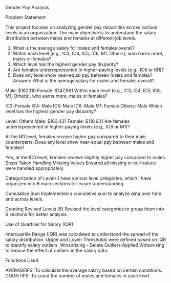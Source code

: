 Gender Pay Analysis


Problem Statement

This project focuses on analyzing gender pay disparities across various levels in an organization. The main objective is to understand the salary distribution between males and females at different job levels.

1. What is the average salary for males and females overall?
2. Within each level (e.g., IC3, IC4, IC5, IC6, M1, Others), who earns more, males or females?
3. Which level has the highest gender pay disparity?
4. Are females underrepresented in higher-paying levels (e.g., IC6 or M1)?
5. Does any level show near-equal pay between males and females?
Answers
What is the average salary for males and females overall?

Male: $162,110
Female: $147,961
Within each level (e.g., IC3, IC4, IC5, IC6, M1, Others), who earns more, males or females?

IC3: Female
IC4: Male
IC5: Male
IC6: Male
M1: Female
Others: Male
Which level has the highest gender pay disparity?

Level: Others
Male: $163,431
Female: $119,601
Are females underrepresented in higher-paying levels (e.g., IC6 or M1)?

At the M1 level, females receive higher pay compared to their male counterparts.
Does any level show near-equal pay between males and females?

Yes, at the IC3 level, females receive slightly higher pay compared to males.
Steps Taken
Handling Missing Values
Ensured all missing or null values were handled appropriately.

Categorization of Levels
I have various level categories, which I have organized into 6 main sections for easier understanding.

Cumulative Sum
Implemented a cumulative sum to analyze data over time and across levels.

Creating Revised Levels (6)
Revised the level categories to group them into 6 sections for better analysis.

Use of Quartiles for Salary (IQR)

Interquartile Range (IQR) was calculated to understand the spread of the salary distribution.
Upper and Lower Thresholds were defined based on IQR to identify salary outliers.
Winsorizing - Delete Outliers
Applied Winsorizing to reduce the effect of outliers in the salary data.

Functions Used

AVERAGEIFS: To calculate the average salary based on certain conditions.
COUNTIFS: To count the number of males and females in each level.
